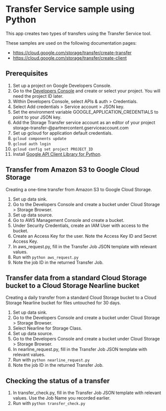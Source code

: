 # Transfer Service sample using Python

This app creates two types of transfers using the Transfer Service tool.

<!-- auto-doc-link -->
These samples are used on the following documentation pages:

>
* https://cloud.google.com/storage/transfer/create-transfer
* https://cloud.google.com/storage/transfer/create-client

<!-- end-auto-doc-link -->

## Prerequisites

1. Set up a project on Google Developers Console.
  1. Go to the [Developers Console](https://cloud.google.com/console) and create or select your project.
     You will need the project ID later.
1. Within Developers Console, select APIs & auth > Credentials.
  1. Select Add credentials > Service account > JSON key.
  1. Set the environment variable GOOGLE_APPLICATION_CREDENTIALS to point to your JSON key.
1. Add the Storage Transfer service account as an editor of your project
   storage-transfer-<accountId>@partnercontent.gserviceaccount.com
1. Set up gcloud for application default credentials.
  1. `gcloud components update`
  1. `gcloud auth login`
  1. `gcloud config set project PROJECT_ID`
1. Install [Google API Client Library for Python](https://developers.google.com/api-client-library/python/start/installation).

## Transfer from Amazon S3 to Google Cloud Storage

Creating a one-time transfer from Amazon S3 to Google Cloud Storage.
1. Set up data sink.
  1. Go to the Developers Console and create a bucket under Cloud Storage > Storage Browser.
1. Set up data source.
  1. Go to AWS Management Console and create a bucket.
  1. Under Security Credentials, create an IAM User with access to the bucket.
  1. Create an Access Key for the user. Note the Access Key ID and Secret Access Key.
1. In aws_request.py, fill in the Transfer Job JSON template with relevant values.
1. Run with `python aws_request.py`
  1. Note the job ID in the returned Transfer Job.

## Transfer data from a standard Cloud Storage bucket to a Cloud Storage Nearline bucket

Creating a daily transfer from a standard Cloud Storage bucket to a Cloud Storage Nearline
bucket for files untouched for 30 days.
1. Set up data sink.
  1. Go to the Developers Console and create a bucket under Cloud Storage > Storage Browser.
  1. Select Nearline for Storage Class.
1. Set up data source.
  1. Go to the Developers Console and create a bucket under Cloud Storage > Storage Browser.
1. In nearline_request.py, fill in the Transfer Job JSON template with relevant values.
1. Run with `python nearline_request.py`
  1. Note the job ID in the returned Transfer Job.

## Checking the status of a transfer

1. In transfer_check.py, fill in the Transfer Job JSON template with relevant values.
   Use the Job Name you recorded earlier.
1. Run with `python transfer_check.py`
